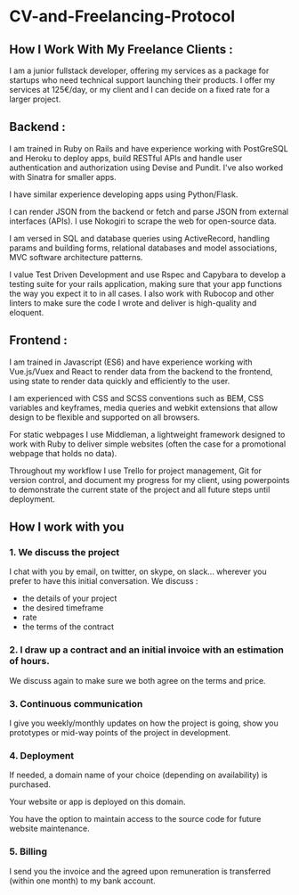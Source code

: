 # CV-and-Freelancing-Protocol

## How I Work With My Freelance Clients :

I am a junior fullstack developer, offering my services as a package for startups who need technical support launching their products. I offer my services at 125€/day, or my client and I can decide on a fixed rate for a larger project.

## Backend :

I am trained in Ruby on Rails and have experience working with PostGreSQL and Heroku to deploy apps, build RESTful APIs and handle user authentication and authorization using Devise and Pundit. I've also worked with Sinatra for smaller apps.

I have similar experience developing apps using Python/Flask.

I can render JSON from the backend or fetch and parse JSON from external interfaces (APIs). I use Nokogiri to scrape the web for open-source data.

I am versed in SQL and database queries using ActiveRecord, handling params and building forms, relational databases and model associations, MVC software architecture patterns.

I value Test Driven Development and use Rspec and Capybara to develop a testing suite for your rails application, making sure that your app functions the way you expect it to in all cases. I also work with Rubocop and other linters to make sure the code I wrote and deliver is high-quality and eloquent.

## Frontend :

I am trained in Javascript (ES6) and have experience working with Vue.js/Vuex and React to render data from the backend to the frontend, using state to render data quickly and efficiently to the user.

I am experienced with CSS and SCSS conventions such as BEM, CSS variables and keyframes, media queries and webkit extensions that allow design to be flexible and supported on all browsers.

For static webpages I use Middleman, a lightweight framework designed to work with Ruby to deliver simple websites (often the case for a promotional webpage that holds no data).

Throughout my workflow I use Trello for project management, Git for version control, and document my progress for my client, using powerpoints to demonstrate the current state of the project and all future steps until deployment.

## How I work with you

### 1. We discuss the project
I chat with you by email, on twitter, on skype, on slack... wherever you prefer to have this initial conversation. 
We discuss :
- the details of your project
- the desired timeframe
- rate
- the terms of the contract

### 2. I draw up a contract and an initial invoice with an estimation of hours. 
We discuss again to make sure we both agree on the terms and price. 

### 3. Continuous communication
I give you weekly/monthly updates on how the project is going, show you prototypes or mid-way 
points of the project in development.

### 4. Deployment 
If needed, a domain name of your choice (depending on availability) is purchased. 

Your website or app is deployed on this domain. 

You have the option to maintain access to the source code for future website maintenance.

### 5. Billing
I send you the invoice and the agreed upon remuneration is transferred (within one month) to my bank account.
